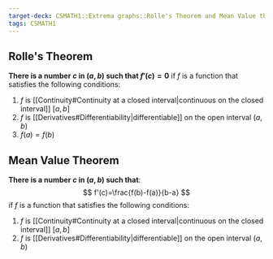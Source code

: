 ```yaml
---
target-deck: CSMATH1::Extrema graphs::Rolle's Theorem and Mean Value theorem
tags: CSMATH1
---
```


## Rolle's Theorem

**There is a number $c$ in $(a,b)$ such that $f'(c)=0$** if $f$ is a function that satisfies the following conditions:
1. $f$ is [[Continuity#Continuity at a closed interval|continuous on the closed interval]] $[a,b]$
2. $f$ is [[Derivatives#Differentiability|differentiable]] on the open interval $(a,b)$
3. $f(a)=f(b)$
<!--ID: 1710954144252-->


## Mean Value Theorem

**There is a number $c$ in $(a,b)$ such that**:
$$
f'(c)=\frac{f(b)-f(a)}{b-a}
$$
if $f$ is a function that satisfies the following conditions:
1. $f$ is [[Continuity#Continuity at a closed interval|continuous on the closed interval]] $[a,b]$
2. $f$ is [[Derivatives#Differentiability|differentiable]] on the open interval $(a,b)$
<!--ID: 1710954144259-->
